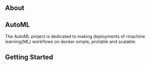 ## About

## AutoML
  The AutoML project is dedicated to making deployments of rmachine learning(ML) workflows on docker simple, protable and scalable.

## Getting Started
